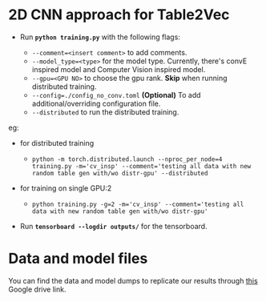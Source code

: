 # 2D CNN approach for Table2Vec

<!-- -   To prepare the data

    -   Run **`python preprocess.py`** to generate the positive and negative sample data.
    -   Aditionally, run **`python trec.py -d`** flag to prepare the tokenized version of the annotated table and query dataset.
    -   Run **`python dataset.py -p`** and **`python dataset.py -p`** to pregenerate the padded postive/negative dataset. -->

-   Run **`python training.py`** with the following flags:

    -   `--comment=<insert comment>` to add comments.
    -   `--model_type=<type>` for the model type. Currently, there's convE inspired model and Computer Vision inspired model.
    -   `--gpu=<GPU NO>` to choose the gpu rank. **Skip** when running distributed training.
    -   `--config=./config_no_conv.toml` **(Optional)** To add additional/overriding configuration file.
    -   `--distributed` to run the distributed training.

eg:

-   for distributed training

    -   `python -m torch.distributed.launch --nproc_per_node=4 training.py -m='cv_insp' --comment='testing all data with new random table gen with/wo distr-gpu' --distributed`

-   for training on single GPU:2

    -   `python training.py -g=2 -m='cv_insp' --comment='testing all data with new random table gen with/wo distr-gpu'`

-   Run **`tensorboard --logdir outputs/`** for the tensorboard.

<!-- Note
for data files:
x_tokenized_preprocessed_.pkl -> with the new fillup and w2i -> creates full table with no [] and token are IDs. [] are filled with <PAD>
x_tokenized_preprocessed_pad_unk -> full padded and w2i x_tokenized_preprocessed_.pkl
x_tokenized_preprocessed_qfix.pkl -> x_tokenized_preprocessed_qfix.pkl but [] are filled with <UNK>
x_tokenized_preprocessed_qfix_pad_unk -> full padded and w2i x_tokenized_preprocessed_qfix.pkl
vocab_5-15.pkl -> full vocab for that x_tokenized_preprocessed.pkl
vocab_5-15_unk.pkl -> partial vocab (will cause unk tokens when w2i)
 -->
 
 # Data and model files
 
 You can find the data and model dumps to replicate our results through [this](https://drive.google.com/drive/folders/1UxtV_XOrrm31YcoXZYxj9jWpAZzbxLNK?usp=sharing) Google drive link.

